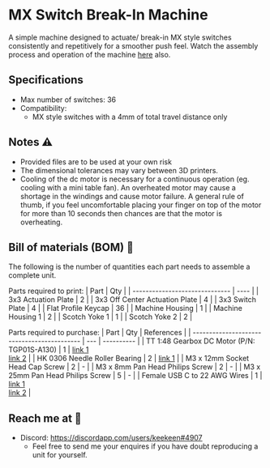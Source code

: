 # MX Switch Break-In Machine
A simple machine designed to actuate/ break-in MX style switches consistently and repetitively for a smoother push feel. Watch the assembly process and operation of the machine [here]() also.

## Specifications
- Max number of switches: 36
- Compatibility: 
  -  MX style switches with a 4mm of total travel distance only

## Notes ⚠️
- Provided files are to be used at your own risk
- The dimensional tolerances may vary between 3D printers.
- Cooling of the dc motor is necessary for a continuous operation (eg. cooling with a mini table fan). An overheated motor may cause a shortage in the windings and cause motor failure. A general rule of thumb, if you feel uncomfortable placing your finger on top of the motor for more than 10 seconds then chances are that the motor is overheating.

## Bill of materials (BOM) 📜
The following is the number of quantities each part needs to assemble a complete unit.

Parts required to print:
| Part                           | Qty  |
| ------------------------------ | ---- |
| 3x3 Actuation Plate            | 2    |
| 3x3 Off Center Actuation Plate | 4    |
| 3x3 Switch Plate               | 4    |
| Flat Profile Keycap            | 36   |
| Machine Housing                | 1    |
| Machine Housing 1              | 2    |
| Scotch Yoke 1                  | 1    |
| Scotch Yoke 2                  | 2    |

Parts required to purchase:
| Part                                        | Qty | References |
| ------------------------------------------- | --- | ---------- |
| TT 1:48 Gearbox DC Motor (P/N: TGP01S-A130) | 1   | [link 1](http://www.ttmotor.com/productshow.php?sid=212&id=119) <br> [link 2](https://www.adafruit.com/product/3777) |
| HK 0306 Needle Roller Bearing               | 2   | [link 1](https://www.skf.com/my/products/rolling-bearings/roller-bearings/needle-roller-bearings/drawn-cup-needle-roller-bearings/productid-HK%200306%20TN) |
| M3 x 12mm Socket Head Cap Screw             | 2   | - |
| M3 x 8mm Pan Head Philips Screw             | 2   | - |
| M3 x 25mm Pan Head Philips Screw            | 5   | - |
| Female USB C to 22 AWG Wires                | 1   | [link 1](https://www.aliexpress.com/item/1005001388133794.html?spm=a2g0o.productlist.0.0.5eb0510fZ1x7CB&algo_pvid=72711e6a-5844-4e73-a4a4-c90b141b40e0&algo_exp_id=72711e6a-5844-4e73-a4a4-c90b141b40e0-16&pdp_ext_f=%7B%22sku_id%22%3A%2212000015898874380%22%7D) <br> [link 2](https://www.aliexpress.com/item/1005002271810476.html?spm=a2g0o.productlist.0.0.2819510fomHmwf&algo_pvid=a239c4db-a4cf-4337-b6a1-f4db0c4cff98&algo_exp_id=a239c4db-a4cf-4337-b6a1-f4db0c4cff98-2&pdp_ext_f=%7B%22sku_id%22%3A%2212000019849627354%22%7D) |

## Reach me at 📩
- Discord: https://discordapp.com/users/keekeen#4907
  - Feel free to send me your enquires if you have doubt reproducing a unit for yourself.

